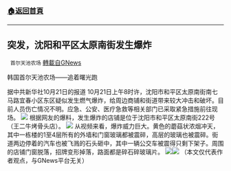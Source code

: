 ###  [:house:返回首頁](https://github.com/ourhimalayas/txt)
---


## 突发，沈阳和平区太原南街发生爆炸
` 首尔天池农场` [轉載自GNews](https://gnews.org/zh-hans/1607197/)

韩国首尔天池农场——追着曙光跑

据中共新华社10月21日的报道 10月21日上午8时许，沈阳市和平区太原南街南七马路宜春小区东区疑似发生燃气爆炸，给周边商铺和街道带来较大冲击和破坏。目前人员伤亡情况不明。应急、公安、医疗急救等相关部门已采取紧急措施前往现场。
![](https://assets.gnews.org/wp-content/uploads/2021/10/WhatsApp-Image-2021-10-21-at-12.17.10.jpeg)
根据网友的爆料，发生爆炸的店铺是位于沈阳市和平区太原南街222号（王二牛烤骨头店）。
![](https://assets.gnews.org/wp-content/uploads/2021/10/WhatsApp-Image-2021-10-21-at-12.17.12.jpeg)
从视频来看，爆炸威力巨大。黄色的蘑菇状浓烟冲天，其中一栋楼的1至4层所有的外墙和门窗玻璃都被震碎，高层的玻璃也被震碎。街道两边停着的汽车也被飞溅的石头砸中，其中一辆公交车被震得只剩下架子。周围的店铺门窗脱落，招牌变形掉落，路面都是碎石碎玻璃片。
![](https://assets.gnews.org/wp-content/uploads/2021/10/WhatsApp-Image-2021-10-21-at-12.17.11-1.jpeg)![](https://assets.gnews.org/wp-content/uploads/2021/10/WhatsApp-Image-2021-10-21-at-12.17.11-2.jpeg)
（本文仅代表作者观点，与GNews平台无关）
